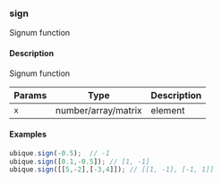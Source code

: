 ### sign
Signum function


#### Description

Signum function


|Params|Type|Description
|---------|----|-----------
|`x` | number/array/matrix | element


#### Examples

```js
ubique.sign(-0.5);  // -1
ubique.sign([0.1,-0.5]); // [1, -1]
ubique.sign([[5,-2],[-3,4]]); // [[1, -1], [-1, 1]]
```

